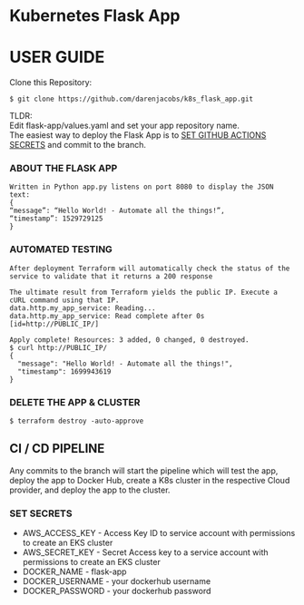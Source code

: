 # Kubernetes Flask App


# USER GUIDE

Clone this Repository:
```console
$ git clone https://github.com/darenjacobs/k8s_flask_app.git
```

TLDR:\
Edit flask-app/values.yaml and set your app repository name.\
The easiest way to deploy the Flask App is to [SET GITHUB ACTIONS SECRETS](#set-secrets) and commit to the branch.


### ABOUT THE FLASK APP
```
Written in Python app.py listens on port 8080 to display the JSON text:
{
“message”: “Hello World! - Automate all the things!”,
“timestamp”: 1529729125
}
```

### AUTOMATED TESTING
```
After deployment Terraform will automatically check the status of the service to validate that it returns a 200 response

The ultimate result from Terraform yields the public IP. Execute a cURL command using that IP.
data.http.my_app_service: Reading...
data.http.my_app_service: Read complete after 0s [id=http://PUBLIC_IP/]

Apply complete! Resources: 3 added, 0 changed, 0 destroyed.
$ curl http://PUBLIC_IP/
{
  "message": "Hello World! - Automate all the things!",
  "timestamp": 1699943619
}
```

### DELETE THE APP & CLUSTER
```console
$ terraform destroy -auto-approve
```

## CI / CD PIPELINE
Any commits to the branch will start the pipeline which will test the app, deploy the app to Docker Hub, create a K8s cluster in the respective Cloud provider, and deploy the app to the cluster.


### SET SECRETS
- AWS_ACCESS_KEY - Access Key ID to service account with permissions to create an EKS cluster
- AWS_SECRET_KEY - Secret Access key to a service account with permissions to create an EKS  cluster
- DOCKER_NAME - flask-app
- DOCKER_USERNAME - your dockerhub username
- DOCKER_PASSWORD - your dockerhub password
